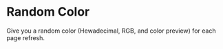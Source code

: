 # Random Color
Give you a random color (Hewadecimal, RGB, and color preview) for each page refresh.
